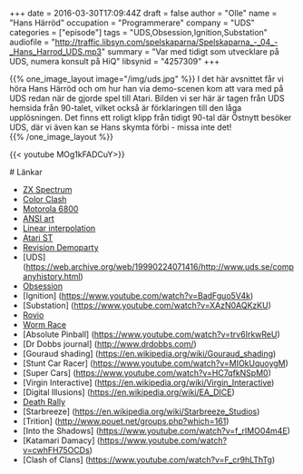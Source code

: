 +++
date = 2016-03-30T17:09:44Z
draft = false
author = "Olle"
name = "Hans Härröd"
occupation = "Programmerare"
company = "UDS"
categories = ["episode"]
tags = "UDS,Obsession,Ignition,Substation"
audiofile = "http://traffic.libsyn.com/spelskaparna/Spelskaparna_-_04_-_Hans_Harrod_UDS.mp3"
summary = "Var med tidigt som utvecklare på UDS, numera konsult på HiQ"
libsynid = "4257309"
+++


{{% one_image_layout image="/img/uds.jpg" %}}
I det här avsnittet får vi höra Hans Härröd och om hur han via demo-scenen kom att vara med på UDS redan när de gjorde spel till Atari. Bilden vi ser här är tagen från UDS hemsida från 90-talet, vilket också är förklaringen till den låga upplösningen. Det finns ett roligt klipp från tidigt 90-tal där Östnytt besöker UDS, där vi även kan se Hans skymta förbi - missa inte det!  
{{% /one_image_layout %}}

<div style="margin-top: 1em; margin-bottom: 1em;">
{{< youtube MOg1kFADCuY>}}
</div>
# Länkar

* [ZX Spectrum](https://en.wikipedia.org/wiki/ZX_Spectrum)
* [Color Clash](https://en.wikipedia.org/wiki/Attribute_clash)
* [Motorola 6800](https://en.wikipedia.org/wiki/Motorola_6800)
* [ANSI art](https://en.wikipedia.org/wiki/ANSI_art)
* [Linear interpolation](https://en.wikipedia.org/wiki/Linear_interpolation)
* [Atari ST](https://en.wikipedia.org/wiki/Atari_ST)
* [Revision Demoparty](https://2016.revision-party.net/)
* [UDS] (https://web.archive.org/web/19990224071416/http://www.uds.se/companyhistory.html)
* [Obsession](https://www.youtube.com/watch?v=ts2HgbVn4cI)
* [Ignition] (https://www.youtube.com/watch?v=BadFguo5V4k)
* [Substation] (https://www.youtube.com/watch?v=XAzN0AQKzKU)
* [Rovio](http://www.rovio.com/)
* [Worm Race](https://www.youtube.com/watch?v=Mfy8zlg94FU)
* [Absolute Pinball] (https://www.youtube.com/watch?v=trv6IrkwReU)
* [Dr Dobbs journal] (http://www.drdobbs.com/)
* [Gouraud shading] (https://en.wikipedia.org/wiki/Gouraud_shading)
* [Stunt Car Racer] (https://www.youtube.com/watch?v=MIOkUquoygM)
* [Super Cars] (https://www.youtube.com/watch?v=HC7qfkNSpM0)
* [Virgin Interactive] (https://en.wikipedia.org/wiki/Virgin_Interactive)
* [Digital Illusions] (https://en.wikipedia.org/wiki/EA_DICE)
* [Death Rally](https://www.youtube.com/watch?v=qdGters14Ps)
* [Starbreeze] (https://en.wikipedia.org/wiki/Starbreeze_Studios)
* [Trition] (http://www.pouet.net/groups.php?which=161)
* [Into the Shadows] (https://www.youtube.com/watch?v=f_rIMO04m4E)
* [Katamari Damacy] (https://www.youtube.com/watch?v=cwhFH75OCDs)
* [Clash of Clans] (https://www.youtube.com/watch?v=F_cr9hLThTg)

